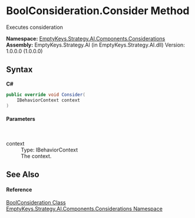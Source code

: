 # BoolConsideration.Consider Method 
 

Executes consideration

**Namespace:**&nbsp;<a href="N_EmptyKeys_Strategy_AI_Components_Considerations">EmptyKeys.Strategy.AI.Components.Considerations</a><br />**Assembly:**&nbsp;EmptyKeys.Strategy.AI (in EmptyKeys.Strategy.AI.dll) Version: 1.0.0.0 (1.0.0.0)

## Syntax

**C#**<br />
``` C#
public override void Consider(
	IBehaviorContext context
)
```


#### Parameters
&nbsp;<dl><dt>context</dt><dd>Type: IBehaviorContext<br />The context.</dd></dl>

## See Also


#### Reference
<a href="T_EmptyKeys_Strategy_AI_Components_Considerations_BoolConsideration">BoolConsideration Class</a><br /><a href="N_EmptyKeys_Strategy_AI_Components_Considerations">EmptyKeys.Strategy.AI.Components.Considerations Namespace</a><br />